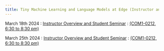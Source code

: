 ```yaml
---
title: Tiny Machine Learning and Language Models at Edge (Instructor and Student Seminar)
---
```


March 18th 2024
: [Instructor Overview and Student Seminar](#)
  : [(COM1-0212, 6:30 to 8:30 pm)](#)


March 25th 2024
: [Instructor Overview and Student Seminar](#)
  : [(COM1-0212, 6:30 to 8:30 pm)](#)




